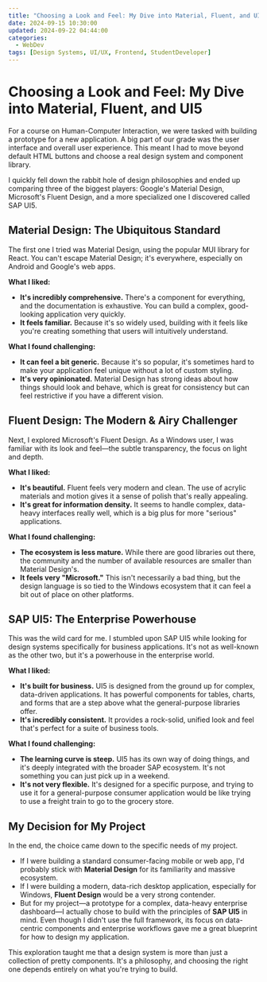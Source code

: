 ```yaml
---
title: "Choosing a Look and Feel: My Dive into Material, Fluent, and UI5"
date: 2024-09-15 10:30:00
updated: 2024-09-22 04:44:00
categories:
  - WebDev
tags: [Design Systems, UI/UX, Frontend, StudentDeveloper]
---
```


# Choosing a Look and Feel: My Dive into Material, Fluent, and UI5

For a course on Human-Computer Interaction, we were tasked with building a prototype for a new application. A big part of our grade was the user interface and overall user experience. This meant I had to move beyond default HTML buttons and choose a real design system and component library.

I quickly fell down the rabbit hole of design philosophies and ended up comparing three of the biggest players: Google's Material Design, Microsoft's Fluent Design, and a more specialized one I discovered called SAP UI5.

## Material Design: The Ubiquitous Standard

The first one I tried was Material Design, using the popular MUI library for React. You can't escape Material Design; it's everywhere, especially on Android and Google's web apps.

**What I liked:**
-   **It's incredibly comprehensive.** There's a component for everything, and the documentation is exhaustive. You can build a complex, good-looking application very quickly.
-   **It feels familiar.** Because it's so widely used, building with it feels like you're creating something that users will intuitively understand.

**What I found challenging:**
-   **It can feel a bit generic.** Because it's so popular, it's sometimes hard to make your application feel unique without a lot of custom styling.
-   **It's very opinionated.** Material Design has strong ideas about how things should look and behave, which is great for consistency but can feel restrictive if you have a different vision.

## Fluent Design: The Modern & Airy Challenger

Next, I explored Microsoft's Fluent Design. As a Windows user, I was familiar with its look and feel—the subtle transparency, the focus on light and depth.

**What I liked:**
-   **It's beautiful.** Fluent feels very modern and clean. The use of acrylic materials and motion gives it a sense of polish that's really appealing.
-   **It's great for information density.** It seems to handle complex, data-heavy interfaces really well, which is a big plus for more "serious" applications.

**What I found challenging:**
-   **The ecosystem is less mature.** While there are good libraries out there, the community and the number of available resources are smaller than Material Design's.
-   **It feels very "Microsoft."** This isn't necessarily a bad thing, but the design language is so tied to the Windows ecosystem that it can feel a bit out of place on other platforms.

## SAP UI5: The Enterprise Powerhouse

This was the wild card for me. I stumbled upon SAP UI5 while looking for design systems specifically for business applications. It's not as well-known as the other two, but it's a powerhouse in the enterprise world.

**What I liked:**
-   **It's built for business.** UI5 is designed from the ground up for complex, data-driven applications. It has powerful components for tables, charts, and forms that are a step above what the general-purpose libraries offer.
-   **It's incredibly consistent.** It provides a rock-solid, unified look and feel that's perfect for a suite of business tools.

**What I found challenging:**
-   **The learning curve is steep.** UI5 has its own way of doing things, and it's deeply integrated with the broader SAP ecosystem. It's not something you can just pick up in a weekend.
-   **It's not very flexible.** It's designed for a specific purpose, and trying to use it for a general-purpose consumer application would be like trying to use a freight train to go to the grocery store.

## My Decision for My Project

In the end, the choice came down to the specific needs of my project.

-   If I were building a standard consumer-facing mobile or web app, I'd probably stick with **Material Design** for its familiarity and massive ecosystem.
-   If I were building a modern, data-rich desktop application, especially for Windows, **Fluent Design** would be a very strong contender.
-   But for my project—a prototype for a complex, data-heavy enterprise dashboard—I actually chose to build with the principles of **SAP UI5** in mind. Even though I didn't use the full framework, its focus on data-centric components and enterprise workflows gave me a great blueprint for how to design my application.

This exploration taught me that a design system is more than just a collection of pretty components. It's a philosophy, and choosing the right one depends entirely on what you're trying to build. 